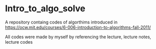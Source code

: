 # Intro_to_algo_solve
A repository containg codes of algorthims introduced in https://ocw.mit.edu/courses/6-006-introduction-to-algorithms-fall-2011/

All codes were made by myself by referencing the lecture, lecture notes, lecture codes
